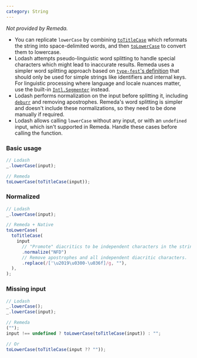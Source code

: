 ```yaml
---
category: String
---
```


_Not provided by Remeda._

- You can replicate `lowerCase` by combining [`toTitleCase`](/docs#toTitleCase)
  which reformats the string into space-delimited words, and then
  [`toLowerCase`](/docs#toLowerCase) to convert them to lowercase.
- Lodash attempts pseudo-linguistic word splitting to handle special characters
  which might lead to inaccurate results. Remeda uses a simpler word splitting
  approach based on [`type-fest`'s definition](https://github.com/sindresorhus/type-fest/blob/main/source/words.d.ts)
  that should only be used for simple strings like identifiers and internal
  keys. For linguistic processing where language and locale nuances matter, use
  the built-in [`Intl.Segmenter`](https://developer.mozilla.org/en-US/docs/Web/JavaScript/Reference/Global_Objects/Intl/Segmenter)
  instead.
- Lodash performs normalization on the input before splitting it, including
  [`deburr`](/migrate/lodash#deburr) and removing apostrophes. Remeda's word
  splitting is simpler and doesn't include these normalizations, so they need to
  be done manually if required.
- Lodash allows calling `lowerCase` without any input, or with an `undefined`
  input, which isn't supported in Remeda. Handle these cases before calling the
  function.

### Basic usage

```ts
// Lodash
_.lowerCase(input);

// Remeda
toLowerCase(toTitleCase(input));
```

### Normalized

```ts
// Lodash
_.lowerCase(input);

// Remeda + Native
toLowerCase(
  toTitleCase(
    input
      // "Promote" diacritics to be independent characters in the string.
      .normalize("NFD")
      // Remove apostrophes and all independent diacritic characters.
      .replace(/['\u2019\u0300-\u036f]/g, ""),
  ),
);
```

### Missing input

```ts
// Lodash
_.lowerCase();
_.lowerCase(input);

// Remeda
("");
input !== undefined ? toLowerCase(toTitleCase(input)) : "";

// Or
toLowerCase(toTitleCase(input ?? ""));
```
